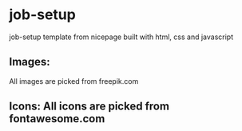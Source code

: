 # job-setup
job-setup template from nicepage built with html, css and javascript
## Images:
All images are picked from freepik.com
## Icons: All icons are picked from fontawesome.com
